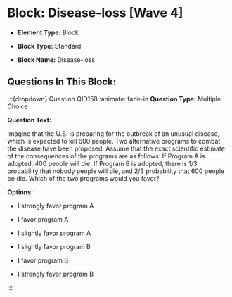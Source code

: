 # Block: Disease-loss [Wave 4]



- **Element Type:** Block


- **Block Type:** Standard


- **Block Name:** Disease-loss


## Questions In This Block:


:::{dropdown} Question QID158
:animate: fade-in
**Question Type:** Multiple Choice

**Question Text:**

Imagine that the U.S. is preparing for the outbreak of an unusual disease, which is expected to kill 600 people. Two alternative programs to combat the disease have been proposed. Assume that the exact scientific estimate of the consequences of the programs are as follows: If Program A is adopted, 400 people will die. If Program B is adopted, there is 1/3 probability that nobody people will die, and 2/3 probability that 600 people be die. Which of the two programs would you favor?

**Options:**

* I strongly favor program A

* I favor program A

* I slightly favor program A

* I slightly favor program B

* I favor program B

* I strongly favor program B


:::



